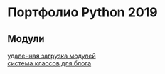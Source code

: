 # Портфолио Python 2019

## Модули
[удаленная загрузка модулей](https://github.com/AnotherStudent/remoteLoadModulePython)  
[система классов для блога](https://github.com/AnotherStudent/blogSample)  

